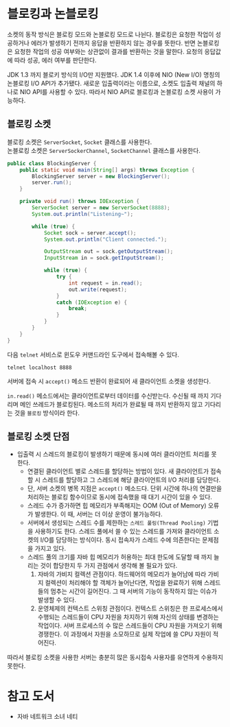 # 블로킹과 논블로킹

소켓의 동작 방식은 블로킹 모드와 논블로킹 모드로 나뉜다. 블로킹은 요청한 작업이 성공하거나 에러가 발생하기 전까지 응답을 반환하지 않는 경우를 뜻한다. 반면 논블로킹은 요청한 작업의 성공 여부와는 상관없이 결과를 반환하는 것을 말한다. 요청의 응답값에 따라 성공, 에러 여부를 판단한다.

JDK 1.3 까지 블로키 방식의 I/O만 지원했다. JDK 1.4 이후에 NIO (New I/O) 명칭의 논블로킹 I/O API가 추가됐다. 새로운 입출력이라는 이름으로, 소켓도 입출력 채널의 하나로 NIO API를 사용할 수 있다. 따라서 NIO API로 블로킹과 논블로킹 소켓 사용이 가능하다.

## 블로킹 소켓

블로킹 소켓은 `ServerSocket`, `Socket` 클래스를 사용한다.  
논블로킹 소켓은 `ServerSockerChannel`, `SocketChannel` 클래스를 사용한다.

```java
public class BlockingServer {
    public static void main(String[] args) throws Exception {
        BlockingServer server = new BlockingServer();
        server.run();
    }

    private void run() throws IOException {
        ServerSocket server = new ServerSocket(8888);
        System.out.println("Listening~");

        while (true) {
            Socket sock = server.accept();
            System.out.println("Client connected.");

            OutputStream out = sock.getOutputStream();
            InputStream in = sock.getInputStream();

            while (true) {
                try {
                    int request = in.read();
                    out.write(request);
                }
                catch (IOException e) {
                    break;
                }
            }
        }
    }
}
```

다음 `telnet` 서비스로 윈도우 커맨드라인 도구에서 접속해볼 수 있다.

```
telnet localhost 8888
```

서버에 접속 시 `accept()` 메소드 반환이 완료되어 새 클라이언트 소켓을 생성한다.

`in.read()` 메소드에서는 클라이언트로부터 데이터를 수신받는다. 수신될 때 까지 기다리며 메인 쓰레드가 블로킹된다. 메소드의 처리가 완료될 때 까지 반환하지 않고 기다리는 것을 `블로킹` 방식이라 한다.


## 블로킹 소켓 단점

* 입출력 시 스레드의 블로킹이 발생하기 때문에 동시에 여러 클라이언트 처리를 못 한다.
  * 연결된 클라이언트 별로 스레드를 할당하는 방법이 있다. 새 클라이언트가 접속할 시 스레드를 할당하고 그 스레드에 해당 클라이언트의 I/O 처리를 담당한다.
  * 단, 서버 소켓의 병목 지점은 `accept()` 메소드다. 단위 시간에 하나의 연결만을 처리하는 블로킹 함수이므로 동시에 접속했을 때 대기 시간이 있을 수 있다.
  * 스레드 수가 증가하면 힙 메모리가 부족해지는 OOM (Out of Memory) 오류가 발생한다. 이 때, 서버는 더 이상 운영이 불가능하다.
  * 서버에서 생성되는 스레드 수를 제한하는 `스레드 풀링(Thread Pooling)` 기법을 사용하기도 한다. 스레드 풀에서 쓸 수 있는 스레드를 가져와 클라이언트 소켓의 I/O를 담당하는 방식이다. 동시 접속자가 스레드 수에 의존한다는 문제점을 가지고 있다.
  * 스레드 풀의 크기를 자바 힙 메모리가 허용하는 최대 한도에 도달할 때 까지 늘리는 것이 합당한지 두 가지 관점에서 생각해 볼 필요가 있다.
    1. 자바의 가비지 컬렉션 관점이다. 하드웨어의 메모리가 늘어남에 따라 가비지 컬렉션이 처리해야 할 객체가 늘어난다면, 작업을 완료하기 위해 스레드들의 멈추는 시간이 길어진다. 그 때 서버의 기능이 동작하지 않는 이슈가 발생할 수 있다.
    2. 운영체제의 컨텍스트 스위칭 관점이다. 컨텍스트 스위칭은 한 프로세스에서 수행되는 스레드들이 CPU 자원을 차지하기 위해 자신의 상태를 변경하는 작업이다. 서버 프로세스의 수 많은 스레드들이 CPU 자원을 가져오기 위해 경쟁한다. 이 과정에서 자원을 소모하므로 실제 작업에 쓸 CPU 자원이 적어진다.

따라서 블로킹 소켓을 사용한 서버는 충분히 많은 동시접속 사용자를 유연하게 수용하지 못한다.

# 참고 도서

* 자바 네트워크 소녀 네티